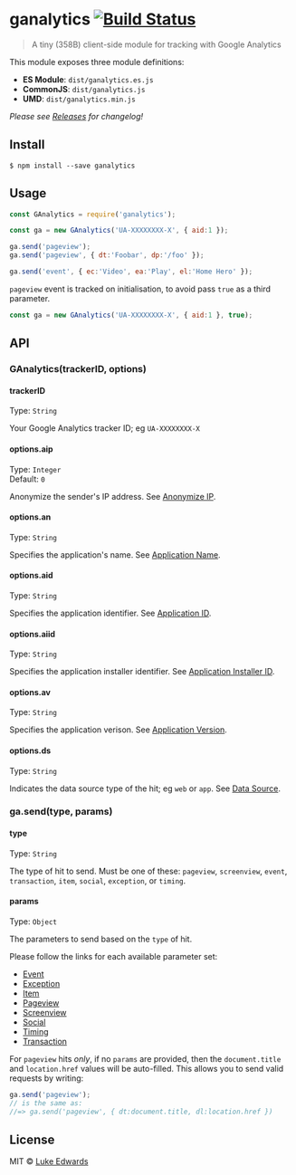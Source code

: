 # ganalytics [![Build Status](https://travis-ci.org/lukeed/ganalytics.svg?branch=master)](https://travis-ci.org/lukeed/ganalytics)

> A tiny (358B) client-side module for tracking with Google Analytics

This module exposes three module definitions:

* **ES Module**: `dist/ganalytics.es.js`
* **CommonJS**: `dist/ganalytics.js`
* **UMD**: `dist/ganalytics.min.js`

_Please see [Releases](https://github.com/lukeed/ganalytics/releases) for changelog!_


## Install

```
$ npm install --save ganalytics
```


## Usage

```js
const GAnalytics = require('ganalytics');

const ga = new GAnalytics('UA-XXXXXXXX-X', { aid:1 });

ga.send('pageview');
ga.send('pageview', { dt:'Foobar', dp:'/foo' });

ga.send('event', { ec:'Video', ea:'Play', el:'Home Hero' });
```

`pageview` event is tracked on initialisation, to avoid pass `true` as a third parameter.

```js
const ga = new GAnalytics('UA-XXXXXXXX-X', { aid:1 }, true);
```

## API

### GAnalytics(trackerID, options)

#### trackerID
Type: `String`

Your Google Analytics tracker ID; eg `UA-XXXXXXXX-X`

#### options.aip
Type: `Integer`<br>
Default: `0`

Anonymize the sender's IP address. See [Anonymize IP](https://developers.google.com/analytics/devguides/collection/protocol/v1/parameters#aip).

#### options.an
Type: `String`

Specifies the application's name. See [Application Name](https://developers.google.com/analytics/devguides/collection/protocol/v1/parameters#an).

#### options.aid
Type: `String`

Specifies the application identifier. See [Application ID](https://developers.google.com/analytics/devguides/collection/protocol/v1/parameters#aid).

#### options.aiid
Type: `String`

Specifies the application installer identifier. See [Application Installer ID](https://developers.google.com/analytics/devguides/collection/protocol/v1/parameters#aiid).

#### options.av
Type: `String`

Specifies the application verison. See [Application Version](https://developers.google.com/analytics/devguides/collection/protocol/v1/parameters#av).

#### options.ds
Type: `String`

Indicates the data source type of the hit; eg `web` or `app`. See [Data Source](https://developers.google.com/analytics/devguides/collection/protocol/v1/parameters#ds).


### ga.send(type, params)

#### type
Type: `String`

The type of hit to send. Must be one of these: `pageview`, `screenview`, `event`, `transaction`, `item`, `social`, `exception`, or `timing`.

#### params
Type: `Object`

The parameters to send based on the `type` of hit.

Please follow the links for each available parameter set:

* [Event](https://developers.google.com/analytics/devguides/collection/protocol/v1/parameters#events)
* [Exception](https://developers.google.com/analytics/devguides/collection/protocol/v1/parameters#exception)
* [Item](https://developers.google.com/analytics/devguides/collection/protocol/v1/parameters#ecomm)
* [Pageview](https://developers.google.com/analytics/devguides/collection/protocol/v1/parameters#content)
* [Screenview](https://developers.google.com/analytics/devguides/collection/protocol/v1/parameters#cd)
* [Social](https://developers.google.com/analytics/devguides/collection/protocol/v1/parameters#social)
* [Timing](https://developers.google.com/analytics/devguides/collection/protocol/v1/parameters#timing)
* [Transaction](https://developers.google.com/analytics/devguides/collection/protocol/v1/parameters#ecomm)

For `pageview` hits _only_, if no `params` are provided, then the `document.title` and `location.href` values will be auto-filled. This allows you to send valid requests by writing:

```js
ga.send('pageview');
// is the same as:
//=> ga.send('pageview', { dt:document.title, dl:location.href })
```


## License

MIT © [Luke Edwards](https://lukeed.com)
